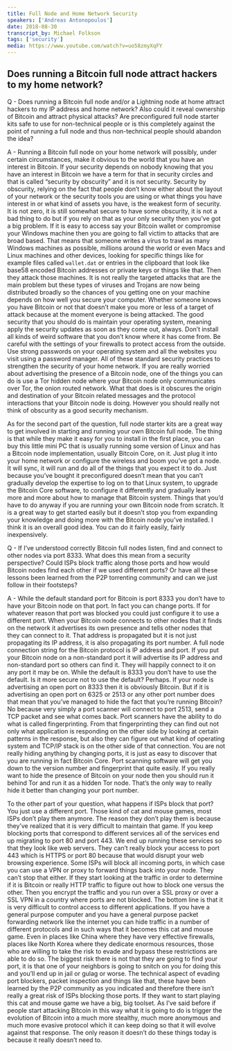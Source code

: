 ```yaml
---
title: Full Node and Home Network Security
speakers: ['Andreas Antonopoulos']
date: 2018-08-30
transcript_by: Michael Folkson
tags: ['security']
media: https://www.youtube.com/watch?v=uo58zmyXqFY
---
```

## Does running a Bitcoin full node attract hackers to my home network?

Q - Does running a Bitcoin full node and/or a Lightning node at home attract hackers to my IP address and home network? Also could it reveal ownership of Bitcoin and attract physical attacks? Are preconfigured full node starter kits safe to use for non-technical people or is this completely against the point of running a full node and thus non-technical people should abandon the idea?

A - Running a Bitcoin full node on your home network will possibly, under certain circumstances, make it obvious to the world that you have an interest in Bitcoin. If your security depends on nobody knowing that you have an interest in Bitcoin we have a term for that in security circles and that is called “security by obscurity” and it is not security. Security by obscurity, relying on the fact that people don’t know either about the layout of your network or the security tools you are using or what things you have interest in or what kind of assets you have, is the weakest form of security. It is not zero, it is still somewhat secure to have some obscurity, it is not a bad thing to do but if you rely on that as your only security then you’ve got a big problem. If it is easy to access say your Bitcoin wallet or compromise your Windows machine then you are going to fall victim to attacks that are broad based. That means that someone writes a virus to trawl as many Windows machines as possible, millions around the world or even Macs and Linux machines and other devices, looking for specific things like for example files called `wallet.dat` or entries in the clipboard that look like base58 encoded Bitcoin addresses or private keys or things like that. Then they attack those machines. It is not really the targeted attacks that are the main problem but these types of viruses and Trojans are now being distributed broadly so the chances of you getting one on your machine depends on how well you secure your computer. Whether someone knows you have Bitcoin or not that doesn’t make you more or less of a target of attack because at the moment everyone is being attacked. The good security that you should do is maintain your operating system, meaning apply the security updates as soon as they come out, always. Don’t install all kinds of weird software that you don’t know where it has come from. Be careful with the settings of your firewalls to protect access from the outside. Use strong passwords on your operating system and all the websites you visit using a password manager. All of these standard security practices to strengthen the security of your home network. If you are really worried about advertising the presence of a Bitcoin node, one of the things you can do is use a Tor hidden node where your Bitcoin node only communicates over Tor, the onion routed network. What that does is it obscures the origin and destination of your Bitcoin related messages and the protocol interactions that your Bitcoin node is doing. However you should really not think of obscurity as a good security mechanism.

As for the second part of the question, full node starter kits are a great way to get involved in starting and running your own Bitcoin full node. The thing is that while they make it easy for you to install in the first place, you can buy this little mini PC that is usually running some version of Linux and has a Bitcoin node implementation, usually Bitcoin Core, on it. Just plug it into your home network or configure the wireless and boom you’ve got a node. It will sync, it will run and do all of the things that you expect it to do. Just because you’ve bought it preconfigured doesn’t mean that you can’t gradually develop the expertise to log on to that Linux system, to upgrade the Bitcoin Core software, to configure it differently and gradually learn more and more about how to manage that Bitcoin system. Things that you’d have to do anyway if you are running your own Bitcoin node from scratch. It is a great way to get started easily but it doesn’t stop you from expanding your knowledge and doing more with the Bitcoin node you’ve installed. I think it is an overall good idea. You can do it fairly easily, fairly inexpensively.

Q - If I’ve understood correctly Bitcoin full nodes listen, find and connect to other nodes via port 8333. What does this mean from a security perspective? Could ISPs block traffic along those ports and how would Bitcoin nodes find each other if we used different ports? Or have all these lessons been learned from the P2P torrenting community and can we just follow in their footsteps?

A - While the default standard port for Bitcoin is port 8333 you don’t have to have your Bitcoin node on that port. In fact you can change ports. If for whatever reason that port was blocked you could just configure it to use a different port. When your Bitcoin node connects to other nodes that it finds on the network it advertises its own presence and tells other nodes that they can connect to it. That address is propagated but it is not just propagating its IP address, it is also propagating its port number. A full node connection string for the Bitcoin protocol is IP address and port. If you put your Bitcoin node on a non-standard port it will advertise its IP address and non-standard port so others can find it. They will happily connect to it on any port it may be on. While the default is 8333 you don’t have to use the default. Is it more secure not to use the default? Perhaps. If your node is advertising an open port on 8333 then it is obviously Bitcoin. But if it is advertising an open port on 6325 or 2513 or any other port number does that mean that you’ve managed to hide the fact that you’re running Bitcoin? No because very simply a port scanner will connect to port 2513, send a TCP packet and see what comes back. Port scanners have the ability to do what is called fingerprinting. From that fingerprinting they can find out not only what application is responding on the other side by looking at certain patterns in the response, but also they can figure out what kind of operating system and TCP/IP stack is on the other side of that connection. You are not really hiding anything by changing ports, it is just as easy to discover that you are running in fact Bitcoin Core. Port scanning software will get you down to the version number and fingerprint that quite easily. If you really want to hide the presence of Bitcoin on your node then you should run it behind Tor and run it as a hidden Tor node. That’s the only way to really hide it better than changing your port number.

To the other part of your question, what happens if ISPs block that port? You just use a different port. Those kind of cat and mouse games, most ISPs don’t play them anymore. The reason they don’t play them is because they’ve realized that it is very difficult to maintain that game. If you keep blocking ports that correspond to different services all of the services end up migrating to port 80 and port 443. We end up running these services so that they look like web servers. They can’t really block your access to port 443 which is HTTPS or port 80 because that would disrupt your web browsing experience. Some ISPs will block all incoming ports, in which case you can use a VPN or proxy to forward things back into your node. They can’t stop that either. If they start looking at the traffic in order to determine if it is Bitcoin or really HTTP traffic to figure out how to block one versus the other. Then you encrypt the traffic and you run over a SSL proxy or over a SSL VPN in a country where ports are not blocked. The bottom line is that it is very difficult to control access to different applications. If you have a general purpose computer and you have a general purpose packet forwarding network like the internet you can hide traffic in a number of different protocols and in such ways that it becomes this cat and mouse game. Even in places like China where they have very effective firewalls, places like North Korea where they dedicate enormous resources, those who are willing to take the risk to evade and bypass these restrictions are able to do so. The biggest risk there is not that they are going to find your port, it is that one of your neighbors is going to snitch on you for doing this and you’ll end up in jail or gulag or worse. The technical aspect of evading port blockers, packet inspection and things like that, these have been learned by the P2P community as you indicated and therefore there isn’t really a great risk of ISPs blocking those ports. If they want to start playing this cat and mouse game we have a big, big toolset. As I’ve said before if people start attacking Bitcoin in this way what it is going to do is trigger the evolution of Bitcoin into a much more stealthy, much more anonymous and much more evasive protocol which it can keep doing so that it will evolve against that response. The only reason it doesn’t do these things today is because it really doesn’t need to.
